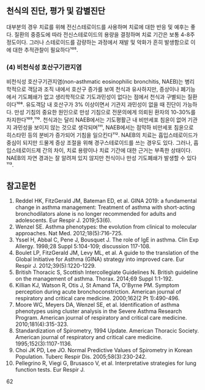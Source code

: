 ## 천식의 진단, 평가 및 감별진단

대부분의 경우 치료를 위해 전신스테로이드를 사용하며 치료에 대한 반응 및 예후는 좋다. 질환의 중증도에 따라 전신스테로이드의 용량을 결정하며 치료 기간은 보통 4-8주 정도이다. 그러나 스테로이드를 감량하는 과정에서 재발 및 악화가 흔히 발생함으로 이에 대한 추적관찰이 필요하다¹⁰⁵.

### (4) 비천식성 호산구기관지염

비천식성 호산구기관지염(non-asthmatic eosinophilic bronchitis, NAEB)는 병리학적으로 객담과 조직 내에서 호산구 증가를 보여 천식과 유사하지만, 증상이나 폐기능에서 기도폐쇄가 없고 생리학적으로 기도과민성이 없다는 점에서 천식과 구별되는 질환이다¹⁰⁸. 유도객담 내 호산구가 3% 이상이면서 기관지 과민성이 없을 때 진단이 가능하다. 만성 기침의 중요한 원인으로 만성 기침으로 전문의에게 의뢰된 환자의 10-30%를 차지한다¹⁰⁹,¹¹⁰.
천식과는 달리 NAEB에서는 기도평활근 내 비만세포 침윤이 없어 기관지 과민성을 보이지 않는 것으로 생각되며¹¹¹, NAEB에서는 점막하 비만세포 침윤으로 히스타민 등의 분비가 증가되어 기침을 일으킨다¹¹².
NAEB의 치료는 흡입스테로이드가 중심이 되지만 드물게 증상 조절을 위해 경구스테로이드를 쓰는 경우도 있다. 그러나, 흡입스테로이드제 간의 차이, 치료 용량이나 치료 기간에 대한 근거는 부족한 상태이다. NAEB의 자연 경과는 잘 알려져 있지 않지만 천식이나 만성 기도폐쇄가 발생할 수 있다¹¹³.

## 참고문헌

1.  Reddel HK, FitzGerald JM, Bateman ED, et al. GINA 2019: a fundamental change in asthma management: Treatment of asthma with short-acting bronchodilators alone is no longer recommended for adults and adolescents. Eur Respir J. 2019;53(6).
2.  Wenzel SE. Asthma phenotypes: the evolution from clinical to molecular approaches. Nat Med. 2012;18(5):716-725.
3.  Yssel H, Abbal C, Pene J, Bousquet J. The role of IgE in asthma. Clin Exp Allergy. 1998;28 Suppl 5:104-109; discussion 117-108.
4.  Boulet LP, FitzGerald JM, Levy ML, et al. A guide to the translation of the Global Initiative for Asthma (GINA) strategy into improved care. Eur Respir J. 2012;39(5):1220-1229.
5.  British Thoracic S, Scottish Intercollegiate Guidelines N. British guideline on the management of asthma. Thorax. 2014;69 Suppl 1:1-192.
6.  Killian KJ, Watson R, Otis J, St Amand TA, O'Byrne PM. Symptom perception during acute bronchoconstriction. American journal of respiratory and critical care medicine. 2000;162(2 Pt 1):490-496.
7.  Moore WC, Meyers DA, Wenzel SE, et al. Identification of asthma phenotypes using cluster analysis in the Severe Asthma Research Program. American journal of respiratory and critical care medicine. 2010;181(4):315-323.
8.  Standardization of Spirometry, 1994 Update. American Thoracic Society. American journal of respiratory and critical care medicine. 1995;152(3):1107-1136.
9.  Choi JK PD, Lee JO. Normal Predictive Values of Spirometry in Korean Population. Tuberc Respir Dis. 2005;58(3):230-242.
10. Pellegrino R, Viegi G, Brusasco V, et al. Interpretative strategies for lung function tests. Eur Respir J.

<PAGE>62